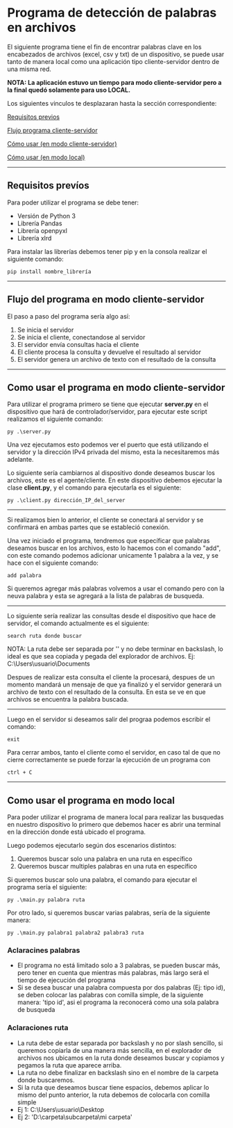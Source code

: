 # **Programa de detección de palabras en archivos**
El siguiente programa tiene el fin de encontrar palabras clave en los encabezados de archivos (excel, csv y txt) de un dispositivo, se puede usar tanto de manera local como una aplicación tipo cliente-servidor dentro de una misma red.

**NOTA: La aplicación estuvo un tiempo para modo cliente-servidor pero a la final quedó solamente para uso LOCAL.**

Los siguientes vinculos te desplazaran hasta la sección correspondiente:

[Requisitos previos](#requisitos-prevíos)

[Flujo programa cliente-servidor](#flujo-del-programa-en-modo-cliente-servidor)

[Cómo usar (en modo cliente-servidor)](#como-usar-el-programa-en-modo-cliente-servidor)

[Cómo usar (en modo local)](#como-usar-el-programa-en-modo-local)

---

## **Requisitos prevíos**

Para poder utilizar el programa se debe tener:
* Versión de Python 3
* Librería Pandas
* Librería openpyxl
* Librería xlrd

Para instalar las librerías debemos tener pip y en la consola realizar el siguiente comando:

    pip install nombre_librería

---

## **Flujo del programa en modo cliente-servidor**
El paso a paso del programa sería algo así:

1. Se inicia el servidor
2. Se inicia el cliente, conectandose al servidor
3. El servidor envía consultas hacia el cliente
4. El cliente procesa la consulta y devuelve el resultado al servidor
5. El servidor genera un archivo de texto con el resultado de la consulta

---

## **Como usar el programa en modo cliente-servidor**

Para utilizar el programa primero se tiene que ejecutar **server.py** en el dispositivo que hará de controlador/servidor, para ejecutar este script realizamos el siguiente comando:

    py .\server.py

Una vez ejecutamos esto podemos ver el puerto que está utilizando el servidor y la dirección IPv4 privada del mismo, esta la necesitaremos más adelante.

Lo siguiente sería cambiarnos al dispositivo donde deseamos buscar los archivos, este es el agente/cliente. En este dispositivo debemos ejecutar la clase **client.py**, y el comando para ejecutarla es el siguiente:

    py .\client.py dirección_IP_del_server

---

Si realizamos bien lo anterior, el cliente se conectará al servidor y se confirmará en ambas partes que se estableció conexión.

Una vez iniciado el programa, tendremos que específicar que palabras deseamos buscar en los archivos, esto lo hacemos con el comando "add", con este comando podemos adicionar unicamente 1 palabra a la vez, y se hace con el siguiente comando:

    add palabra

Si queremos agregar más palabras volvemos a usar el comando pero con la neuva palabra y esta se agregará a la lista de palabras de busqueda.

---

Lo siguiente sería realizar las consultas desde el dispositivo que hace de servidor, el comando actualmente es el siguiente:

    search ruta donde buscar

NOTA: La ruta debe ser separada por '\' y no debe terminar en backslash, lo ideal es que sea copiada y pegada del explorador de archivos. Ej: C:\Users\usuario\Documents

Despues de realizar esta consulta el cliente la procesará, despues de un momento mandará un mensaje de que ya finalizó y el servidor generará un archivo de texto con el resultado de la consulta. En esta se ve en que archivos se encuentra la palabra buscada.

---

Luego en el servidor si deseamos salir del prograa podemos escribir el comando:

    exit

Para cerrar ambos, tanto el cliente como el servidor, en caso tal de que no cierre correctamente se puede forzar la ejecución de un programa con 

    ctrl + C

---

## **Como usar el programa en modo local**
Para poder utilizar el programa de manera local para realizar las busquedas en nuestro dispositivo lo primero que debemos hacer es abrir una terminal en la dirección donde está ubicado el programa.

Luego podemos ejecutarlo según dos escenarios distintos:

1. Queremos buscar solo una palabra en una ruta en específico
2. Queremos buscar multiples palabras en una ruta en específico

Si queremos buscar solo una palabra, el comando para ejecutar el programa sería el siguiente:

    py .\main.py palabra ruta

Por otro lado, si queremos buscar varias palabras, sería de la siguiente manera:

    py .\main.py palabra1 palabra2 palabra3 ruta

### Aclaracines palabras
* El programa no está limitado solo a 3 palabras, se pueden buscar más, pero tener en cuenta que mientras más palabras, más largo será el tiempo de ejecución del programa
* Si se desea buscar una palabra compuesta por dos palabras (Ej: tipo id), se deben colocar las palabras con comilla simple, de la siguiente manera: 'tipo id', asi el programa la reconocerá como una sola palabra de busqueda

### Aclaraciones ruta
* La ruta debe de estar separada por backslash y no por slash sencillo, si queremos copiarla de una manera más sencilla, en el explorador de archivos nos ubicamos en la ruta donde deseamos buscar y copiamos y pegamos la ruta que aparece arriba.
* La ruta no debe finalizar en backslash sino en el nombre de la carpeta donde buscaremos.
* Si la ruta que deseamos buscar tiene espacios, debemos aplicar lo mismo del punto anterior, la ruta debemos de colocarla con comilla simple
* Ej 1: C:\Users\usuario\Desktop
* Ej 2: 'D:\carpeta\subcarpeta\mi carpeta'

